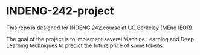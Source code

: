 # INDENG-242-project

This repo is designed for INDENG 242 course at UC Berkeley (MEng IEOR).

The goal of the project is to implement several Machine Learning and Deep Learning techniques to predict the future price of some tokens.